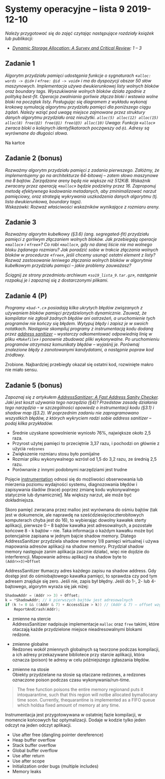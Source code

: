 # Systemy operacyjne – lista 9 2019-12-10

*Należy przygotować się do zajęć czytając następujące rozdziały książek lub publikacji:*

* *[Dynamic Storage Allocation: A Survey and Critical Review](https://citeseerx.ist.psu.edu/viewdoc/summary?doi=10.1.1.47.275): 1 – 3*

## Zadanie 1

*Algorytm przydziału pamięci udostępnia funkcje o sygnaturach «`alloc: words -> @id`» i «`free: @id -> void`» i ma do dyspozycji obszar 50 słów maszynowych. Implementacja używa dwukierunkowej listy wolnych bloków oraz boundary tags. Wyszukiwanie wolnych bloków działa zgodnie z polityką best-fit. Operacja zwalniania gorliwie złącza bloki i wstawia wolne bloki na początek listy. Posługując się diagramem z wykładu wykonaj krokową symulację algorytmu przydziału pamięci dla poniższego ciągu żądań. Należy wziąć pod uwagę miejsce zajmowane przez struktury danych algorytmu przydziału oraz nieużytki.
`alloc(5) alloc(12) alloc(15) alloc(8) free(@2) free(@1) free(@3) alloc(10)`
Uwaga: Funkcja «`alloc`» zwraca bloki o kolejnych identyfikatorach począwszy od `@1`. Adresy są wyrównane do długości słowa.*

Na kartce

## Zadanie 2 (bonus)

*Rozważmy algorytm przydziału pamięci z zadania pierwszego. Załóżmy, że implementujemy go na architekturze 64-bitowej – zatem słowo maszynowe ma 8 bajtów. Zarządzane areny będą nie większe niż 512KiB. Wskaźnik zwracany przez operację «`malloc`» będzie podzielny przez 16. Zaproponuj metodę efektywnego kodowania metadanych, aby zminimalizować narzut pamięciowy, oraz strategię wykrywania uszkodzenia danych algorytmu (tj. lista dwukierunkowa, boundary tags).  
Wskazówki: Rozważ właściwości wskaźników wynikające z rozmiaru areny.*

## Zadanie 3

*Rozważmy algorytm kubełkowy (§3.6) (ang. segregated-fit) przydziału pamięci z gorliwym złączaniem wolnych bloków. Jak przebiegają operacje «`malloc`» i «`free`»? Co robi «`malloc`», gdy na danej liście nie ma wolnego bloku żądanego rozmiaru? Jak poradzić sobie w trakcie złączania wolnych bloków w procedurze «`free`», jeśli chcemy usunąć ostatni element z listy? Rozważ zastosowanie leniwego złączania wolnych bloków w algorytmie kubełkowym przydziału pamięci – jakie problemy zauważasz?*

*Ściągnij ze strony przedmiotu archiwum «`so19_lista_9.tar.gz`», następnie rozpakuj je i zapoznaj się z dostarczonymi plikami.*

## Zadanie 4 (P)

*Programy «`bad-*.c`» posiadają kilka ukrytych błędów związanych z używaniem bloków pamięci przydzielonych dynamicznie. Zauważ, że kompilator nie zgłosił żadnych błędów ani ostrzeżeń, a uruchomienie tych programów nie kończy się błędem. Wytypuj błędy i zapisz je w swoich notatkach.
Następnie skompiluj programy z instrumentacją kodu dodaną przez [address sanitizer](https://en.wikipedia.org/wiki/AddressSanitizer) – wystarczy odkomentować odpowiednią linię w pliku «`Makefile`» i ponownie zbudować pliki wykonywalne. Po uruchomieniu programów otrzymasz komunikaty błędów – wyjaśnij je. Porównaj znalezione błędy z zanotowanymi kandydatami, a następnie popraw kod źródłowy.*

Zrobione. Najbardziej przebiegły okazał się ostatni kod, rozwinięte makro nie miało sensu.

## Zadanie 5 (bonus)

*Zapoznaj się z artykułem [AddressSanitizer: A Fast Address Sanity Checker](https://www.usenix.org/system/files/conference/atc12/atc12-final39.pdf). Jaki jest koszt używania tego narzędzia (§4)? Przedstaw zasadę działania tego narzędzia – w szczególności opowiedz o instrumentacji kodu (§3.1) i shadow map (§3.2). W poprzednim zadaniu nie zaprogramowano wszystkich błędów, z których wykryciem radzi sobie address sanitizer – podaj kilka przykładów.*

* Średnie uzyskane spowolnienie wyniosło 76%, największe około 2,5 raza.
* Przyrost użytej pamięci to przeciętnie 3,37 razu, i pochodzi on głównie z użycia `redzones`
* Zwiększenie rozmiaru stosu było pomijalne
* Rozmiar pliku wykonywalnego wzrósł od 1,5 do 3,2 razu, ze średnią 2,5 razu.
* Porównanie z innymi podobnymi narzędziami jest trudne

Pojęcie [instrumentation](https://stackoverflow.com/questions/8755211/what-is-meant-by-the-term-instrumentation) odnosi się do możliwości obserwowania lub mierzenia poziomu wydajności systemu, diagnozowania błędów i zapisywania śladów (trace) poprzez zmianę kodu wykonywalnego statycznie lub dynamicznie[1](https://en.wikipedia.org/wiki/Profiling_(computer_programming)#Instrumentation). Ma większy narzut, ale może być dokładniejsza.

Skoro pamięć zwracana przez malloc jest wyrównana do ośmiu bajtów (tak jest w dokumencie, ale naprawdę na sześćdziesięcioczterobitowych komputerach chyba jest do 16), to wybierając dowolny kawałek sterty aplikacji, pierwsze 0 – 8 bajtów kawałka jest adresowalnych, a pozostałe końcowe 8 - k bajtów – nie. Taka informacja o każdym kawałku może być potencjalnie zapisana w jednym bajcie shadow memory. Dlatego AddressSanitizer przydziela shadow memory 1/8 pamięci wirtualnej i używa mapowania adresów aplikacji na shadow memory. Przydział shadow memory następuje zanim aplikacja zacznie działać, więc nie dojdzie do interferencji. Mapowanie adresu aplikacji na shadow byte to `(Addr>>3)+Offset`

AddressSanitizer tłumaczy adres każdego zapisu na shadow address. Gdy dostęp jest do ośmiobajtowego kawałka pamięci, to sprawdza czy pod tym adresem znajduje się zero.
Jeśli nie, zapis był błędny. Jeśli do 1-, 2- lub 4-bajtowego, algorytm wyraża się jak niżej:

``` c
ShadowAddr = (Addr >> 3) + Offset;
k = *ShadowAddr; // k pierwszych bajtów jest adresowalnych
if (k != 0 && ((Addr & 7) + AccessSize > k)) // (Addr & 7) – offset względem początku ośmiobajtowego kawałka
    ReportAndCrash(Addr);
```

* zmienne na stercie  
 AddressSanitizer nadpisuje implementacje `malloc` oraz `free` takimi, które otaczają każde przydzielone miejsce nieadresowalnymi blokami redzone.

* zmienne globalne  
 Redzones wokół zmiennych globalnych są tworzone podczas kompilacji, a ich adresy przekazywane bibliotece przy starcie aplikacji, która oznacza (poison) te adresy w celu późniejszego zgłaszania błędów.

* zmienne na stosie  
 Obiekty przydzielane na stosie są otaczane redzones, a redzones oznaczone poison podczas czasu wykonywania/run-time.

> The free function poisons the entire memory regionand puts it intoquarantine, such that this region will notbe allocated bymallocany time soon. Currently, thequarantine is implemented as a FIFO queue which holdsa fixed amount of memory at any time.

Instrumentacja jest przygotowywana w ostatniej fazie kompilacji, w momencie końcowych faz optymalizacji. Dodaje w kodzie tylko jeden odczyt na jeden odczyt aplikacji.

* Use after free (dangling pointer dereference)
* Heap buffer overflow
* Stack buffer overflow
* Global buffer overflow
* Use after return
* Use after scope
* Initialization order bugs (multiple includes)
* Memory leaks
